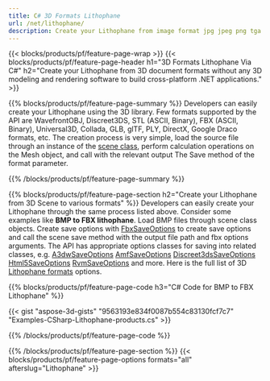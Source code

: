 ```yaml
---
title: C# 3D Formats Lithophane
url: /net/lithophane/
description: Create your Lithophane from image format jpg jpeg png tga bmp gif tiff via .NET library using a few lines of C# code.
---
```


{{< blocks/products/pf/feature-page-wrap >}}
{{< blocks/products/pf/feature-page-header h1="3D Formats Lithophane Via C#" h2="Create your Lithophane from 3D document formats without any 3D modeling and rendering software to build cross-platform .NET applications." >}}

{{% blocks/products/pf/feature-page-summary %}}
Developers can easily create your Lithophane using the 3D library. Few formats supported by the API are WavefrontOBJ, Discreet3DS, STL (ASCII, Binary), FBX (ASCII, Binary), Universal3D, Collada, GLB, glTF, PLY, DirectX, Google Draco formats, etc. The creation process is very simple, load the source file through an instance of the [scene class](https://apireference.aspose.com/3d/net/aspose.threed/scene), perform calculation operations on the Mesh object, and call with the relevant output The Save method of the format parameter.

{{% /blocks/products/pf/feature-page-summary  %}}

{{% blocks/products/pf/feature-page-section  h2="Create your Lithophane from 3D Scene to various formats" %}}
Developers can easily create your Lithophane through the same process listed above. Consider some examples like **BMP to FBX lithophane**. Load BMP files through scene class objects. Create save options with [FbxSaveOptions](https://apireference.aspose.com/3d/net/aspose.threed.formats/fbxSaveOptions) to create save options and call the scene save method with the output file path and fbx options arguments. The API has appropriate options classes for saving into related classes, e.g. [A3dwSaveOptions](https://apireference.aspose.com/3d/net/aspose.threed.formats/a3dwsaveoptions) [AmfSaveOptions](https://apireference.aspose.com/3d/net/aspose.threed.formats/amfsaveoptions) [Discreet3dsSaveOptions](https://apireference.aspose.com/3d/net/aspose.threed.formats/discreet3dssaveoptions) [Html5SaveOptions](https://apireference.aspose.com/3d/net/aspose.threed.formats/html5saveoptions) [RvmSaveOptions](https://apireference.aspose.com/3d/net/aspose.threed.formats/rvmsaveoptions) and more. Here is the full list of 3D [Lithophane formats](https://apireference.aspose.com/3d/net/aspose.threed.formats) options.

{{% blocks/products/pf/feature-page-code h3="C# Code for BMP to FBX Lithophane" %}}

{{< gist "aspose-3d-gists" "9563193e834f0087b554c83130fcf7c7" "Examples-CSharp-Lithophane-products.cs" >}}

{{% /blocks/products/pf/feature-page-code  %}}

{{% /blocks/products/pf/feature-page-section %}}
{{< blocks/products/pf/feature-page-options formats="all" afterslug="Lithophane" >}}
